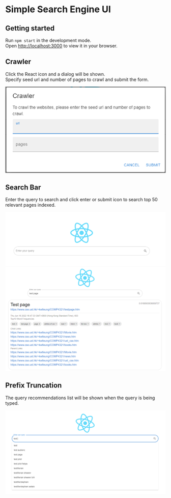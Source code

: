 # Simple Search Engine UI

## Getting started

Run `npm start` in the development mode.  
Open [http://localhost:3000](http://localhost:3000) to view it in your browser.

## Crawler

Click the React icon and a dialog will be shown.  
Specify seed url and number of pages to crawl and submit the form.

![crawler dialog](img/crawler.png)

## Search Bar

Enter the query to search and click enter or submit icon to search top 50 relevant pages indexed.

![search bar](img/searchBar.png)
![search result](img/searchResult.png)

## Prefix Truncation

The query recommendations list will be shown when the query is being typed.  

![prefix truncation](img/prefixTruncation.png)
